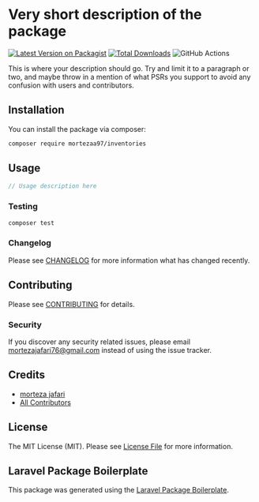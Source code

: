 # Very short description of the package

[![Latest Version on Packagist](https://img.shields.io/packagist/v/mortezaa97/inventories.svg?style=flat-square)](https://packagist.org/packages/mortezaa97/inventories)
[![Total Downloads](https://img.shields.io/packagist/dt/mortezaa97/inventories.svg?style=flat-square)](https://packagist.org/packages/mortezaa97/inventories)
![GitHub Actions](https://github.com/mortezaa97/inventories/actions/workflows/main.yml/badge.svg)

This is where your description should go. Try and limit it to a paragraph or two, and maybe throw in a mention of what PSRs you support to avoid any confusion with users and contributors.

## Installation

You can install the package via composer:

```bash
composer require mortezaa97/inventories
```

## Usage

```php
// Usage description here
```

### Testing

```bash
composer test
```

### Changelog

Please see [CHANGELOG](CHANGELOG.md) for more information what has changed recently.

## Contributing

Please see [CONTRIBUTING](CONTRIBUTING.md) for details.

### Security

If you discover any security related issues, please email mortezajafari76@gmail.com instead of using the issue tracker.

## Credits

-   [morteza jafari](https://github.com/mortezaa97)
-   [All Contributors](../../contributors)

## License

The MIT License (MIT). Please see [License File](LICENSE.md) for more information.

## Laravel Package Boilerplate

This package was generated using the [Laravel Package Boilerplate](https://laravelpackageboilerplate.com).
